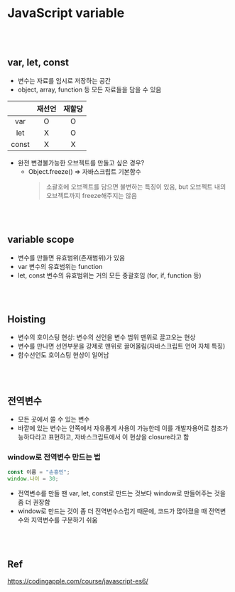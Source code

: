 # JavaScript variable 

<br>
<br>

## var, let, const
* 변수는 자료를 임시로 저장하는 공간
* object, array, function 등 모든 자료들을 담을 수 있음


||재선언|재할당|
|:--:|:--:|:--:|
|var|O|O|
|let|X|O|
|const|X|X|

* 완전 변경불가능한 오브젝트를 만둘고 싶은 경우? 
    * Object.freeze()  => 자바스크립트 기본함수
        > 소괄호에 오브젝트를 담으면 불변하는 특징이 있음, but 오브젝트 내의 오브젝트까지 freeze해주지는 않음

<br>
<br>

## variable scope
* 변수를 만들면 유효범위(존재범위)가 있음
* var 변수의 유효범위는 function
* let, const 변수의 유효범위는 거의 모든 중괄호임 (for, if, function 등)

<br>
<br>

## Hoisting
* 변수의 호이스팅 현상: 변수의 선언을 변수 범위 맨위로 끌고오는 현상
* 변수를 만나면 선언부분을 강제로 맨위로 끌어올림(자바스크립트 언어 자체 특징)
* 함수선언도 호이스팅 현상이 일어남

<br>
<br>

## 전역변수
* 모든 곳에서 쓸 수 있는 변수
* 바깥에 있는 변수는 안쪽에서 자유롭게 사용이 가능한데 이를 개발자용어로 참조가능하다라고 표현하고, 자바스크립트에서 이 현상을 closure라고 함

### window로 전역변수 만드는 법
```js
const 이름 = "손흥민";
window.나이 = 30;
```
* 전역변수를 만들 땐 var, let, const로 만드는 것보다 window로 만들어주는 것을 좀 더 권장함
* window로 만드는 것이 좀 더 전역변수스럽기 때문에, 코드가 많아졌을 때 전역변수와 지역변수를 구분하기 쉬움

<br>
<br>

## Ref
https://codingapple.com/course/javascript-es6/

